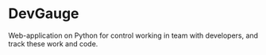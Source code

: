 # DevGauge
Web-application on Python for control working in team with developers, and track these work and code.

